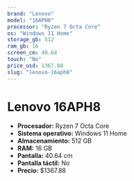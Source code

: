 ```yaml
---
brand: "Lenovo"
model: "16APH8"
processor: "Ryzen 7 Octa Core"
os: "Windows 11 Home"
storage_gb: 512
ram_gb: 16
screen_cm: 40.64
touch: "No"
price_usd: 1367.88
slug: "lenovo-16aph8"
---
```


# Lenovo 16APH8

- **Procesador:** Ryzen 7 Octa Core
- **Sistema operativo:** Windows 11 Home
- **Almacenamiento:** 512 GB
- **RAM:** 16 GB
- **Pantalla:** 40.64 cm
- **Pantalla táctil:** No
- **Precio:** $1367.88
